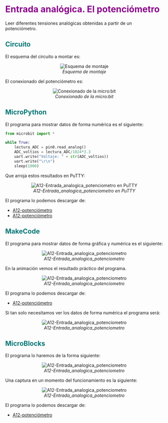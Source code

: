 # <FONT COLOR=#8B008B>Entrada analógica. El potenciómetro</font>
Leer diferentes tensiones analógicas obtenidas a partir de un potenciómetro.

## <FONT COLOR=#007575>**Circuito**</font>
El esquema del circuito a montar es:

<center>

![Esquema de montaje](../img/actividades/A12/esquema.png)  
*Esquema de montaje*

</center>

El conexionado del potenciómetro es:

<center>

![Conexionado de la micro:bit](../img/actividades/A12/circuito.png)  
*Conexionado de la micro:bit*

</center>

## <FONT COLOR=#007575>**MicroPython**</font>
El programa para mostrar datos de forma numérica es el siguiente:

~~~py
from microbit import *

while True:
    lectura_ADC = pin0.read_analog()
    ADC_voltios = lectura_ADC/1024*3.3
    uart.write("Voltaje: " + str(ADC_voltios))
    uart.write("\r\n")
    sleep(1000)
~~~

Que arroja estos resultados en PuTTY:

<center>

![A12-Entrada_analogica_potenciometro en PuTTY](../img/actividades/A12/A12_PuuP.png)  
*A12-Entrada_analogica_potenciometro en PuTTY*

</center>

El programa lo podemos descargar de:

* [A12-potenciómetro](../programas/upy/A12-Entrada_analogica_potenciometro.hex)
* [A12-potenciómetro](../programas/upy/A12-Entrada_analogica_potenciometro-main.py)

## <FONT COLOR=#007575>**MakeCode**</font>
El programa para mostrar datos de forma gráfica y numérica es el siguiente:

<center>

![A12-Entrada_analogica_potenciometro](../img/actividades/A12/A12_pMC.png)  
*A12-Entrada_analogica_potenciometro*

</center>

En la animación vemos el resultado práctico del programa.

<center>

![A12-Entrada_analogica_potenciometro](../img/actividades/A12/A12_pMC.gif)  
*A12-Entrada_analogica_potenciometro*

</center>

El programa lo podemos descargar de:

* [A12-potenciómetro](../programas/makecode/microbit-A12-Entrada_analogica_potenciometro.hex)

Si tan solo necesitamos ver los datos de forma numérica el programa será:

<center>

![A12-Entrada_analogica_potenciometro](../img/actividades/A12/A12_pMC_num.png)  
*A12-Entrada_analogica_potenciometro*

</center>

## <FONT COLOR=#007575>**MicroBlocks**</font>
El programa lo haremos de la forma siguiente:

<center>

![A12-Entrada_analogica_potenciometro](../img/actividades/A12/A12_puB.png)  
*A12-Entrada_analogica_potenciometro*

</center>

Una captura en un momento del funcionamiento es la siguiente:

<center>

![A12-Entrada_analogica_potenciometro](../img/actividades/A12/A12_cuB.png)  
*A12-Entrada_analogica_potenciometro*

</center>

El programa lo podemos descargar de:

* [A12-potenciómetro](../programas/ublocks/A12-Entrada_analogica_potenciometro.ubp)
